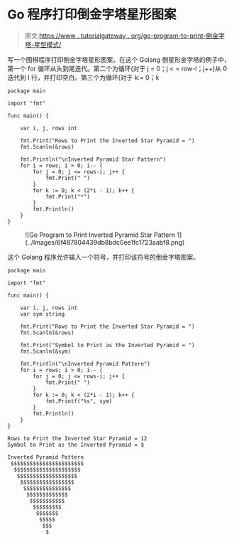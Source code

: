 # Go 程序打印倒金字塔星形图案

> 原文:[https://www . tutorialgateway . org/go-program-to-print-倒金字塔-星型模式/](https://www.tutorialgateway.org/go-program-to-print-inverted-pyramid-star-pattern/)

写一个围棋程序打印倒金字塔星形图案。在这个 Golang 倒星形金字塔的例子中，第一个 for 循环从头到尾迭代。第二个为循环(对于 j = 0；j < = row-I；j++)从 0 迭代到 I 行，并打印空白。第三个为循环(对于 k:= 0；k

```
package main

import "fmt"

func main() {

    var i, j, rows int

    fmt.Print("Rows to Print the Inverted Star Pyramid = ")
    fmt.Scanln(&rows)

    fmt.Println("\nInverted Pyramid Star Pattern")
    for i = rows; i > 0; i-- {
        for j = 0; j <= rows-i; j++ {
            fmt.Print(" ")
        }
        for k := 0; k < (2*i - 1); k++ {
            fmt.Print("*")
        }
        fmt.Println()
    }
}
```

<figure class="wp-block-image size-large">![Go Program to Print Inverted Pyramid Star Pattern 1](../Images/6f487804439db8bdc0ee1fc1723aabf8.png)</figure>

这个 Golang 程序允许输入一个符号，并打印该符号的倒金字塔图案。

```
package main

import "fmt"

func main() {

    var i, j, rows int
    var sym string

    fmt.Print("Rows to Print the Inverted Star Pyramid = ")
    fmt.Scanln(&rows)

    fmt.Print("Symbol to Print as the Inverted Pyramid = ")
    fmt.Scanln(&sym)

    fmt.Println("\nInverted Pyramid Pattern")
    for i = rows; i > 0; i-- {
        for j = 0; j <= rows-i; j++ {
            fmt.Print(" ")
        }
        for k := 0; k < (2*i - 1); k++ {
            fmt.Printf("%s", sym)
        }
        fmt.Println()
    }
}
```

```
Rows to Print the Inverted Star Pyramid = 12
Symbol to Print as the Inverted Pyramid = $

Inverted Pyramid Pattern
 $$$$$$$$$$$$$$$$$$$$$$$
  $$$$$$$$$$$$$$$$$$$$$
   $$$$$$$$$$$$$$$$$$$
    $$$$$$$$$$$$$$$$$
     $$$$$$$$$$$$$$$
      $$$$$$$$$$$$$
       $$$$$$$$$$$
        $$$$$$$$$
         $$$$$$$
          $$$$$
           $$$
            $
```